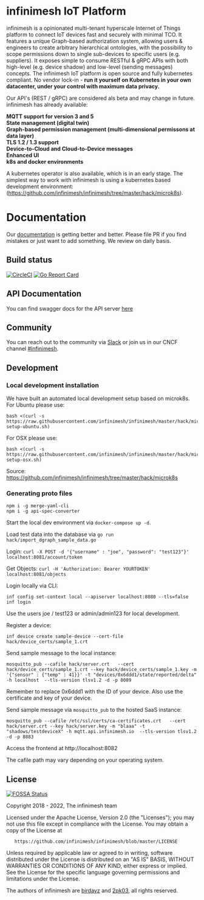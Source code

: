 # infinimesh IoT Platform
infinimesh is a opinionated multi-tenant hyperscale Internet of Things platform to connect IoT devices fast and securely with minimal TCO. It features a unique Graph-based authorization system, allowing users & engineers to create arbitrary hierarchical ontologies, with the possibility to scope permissions down to single sub-devices to specific users (e.g. suppliers). It exposes simple to consume RESTful & gRPC APIs with both high-level (e.g. device shadow) and low-level (sending messages) concepts. The infinimesh IoT platform is open source and fully kubernetes compliant. No vendor lock-in - **run it yourself on Kubernetes in your own datacenter, under your control with maximum data privacy.**

Our API's (REST / gRPC) are considered als beta and may change in future. infinimesh has already available:  
  
**MQTT support for version 3 and 5**   
**State management (digital twin)**  
**Graph-based permission management (multi-dimensional permissons at data layer)**  
**TLS 1.2 / 1.3 support**  
**Device-to-Cloud and Cloud-to-Device messages**  
**Enhanced UI**  
**k8s and docker environments**

A kubernetes operator is also available, which is in an early stage. The simplest way to work with infinimesh is using a kubernetes based development environment: (https://github.com/infinimesh/infinimesh/tree/master/hack/microk8s). 

# Documentation  
Our [documentation](https://infinimesh.github.io/infinimesh/docs/#/) is getting better and better. Please file PR if you find mistakes or just want to add something. We review on daily basis.

## Build status
[![CircleCI](https://img.shields.io/circleci/project/github/infinimesh/infinimesh.svg)](https://circleci.com/gh/infinimesh/infinimesh/tree/master) 
[![Go Report Card](https://goreportcard.com/badge/github.com/infinimesh/infinimesh)](https://goreportcard.com/report/github.com/infinimesh/infinimesh)

## API Documentation
You can find swagger docs for the API server [here](https://infinimesh.github.io/infinimesh/swagger-ui/)

## Community
You can reach out to the community via [Slack](https://launchpass.com/infinimeshcommunity) or join us in our CNCF channel [#infinimesh](https://cloud-native.slack.com/archives/C01EP6QRJTD).

## Development
### Local development installation
We have built an automated local development setup based on microk8s.
For Ubuntu please use:
```
bash <(curl -s https://raw.githubusercontent.com/infinimesh/infinimesh/master/hack/microk8s/infinimesh-setup-ubuntu.sh)
```
For OSX please use:
```
bash <(curl -s https://raw.githubusercontent.com/infinimesh/infinimesh/master/hack/microk8s/infinimesh-setup-osx.sh)
```
Source: https://github.com/infinimesh/infinimesh/tree/master/hack/microk8s

### Generating proto files
```
npm i -g merge-yaml-cli
npm i -g api-spec-converter
```

Start the local dev environment via `docker-compose up -d`.

Load test data into the database via `go run hack/import_dgraph_sample_data.go`

Login: `curl -X POST -d '{"username" : "joe", "password": "test123"}'  localhost:8081/account/token`

Get Objects: `curl -H 'Authorization: Bearer YOURTOKEN' localhost:8081/objects`

Login locally via CLI:
```
inf config set-context local --apiserver localhost:8080 --tls=false
inf login
```
Use the users joe / test123 or admin/admin123 for local development.

Register a device:
```
inf device create sample-device --cert-file hack/device_certs/sample_1.crt
```

Send sample message to the local instance:
```
mosquitto_pub --cafile hack/server.crt   --cert hack/device_certs/sample_1.crt --key hack/device_certs/sample_1.key -m '{"sensor" : {"temp" : 41}}' -t "devices/0x6ddd1/state/reported/delta" -h localhost  --tls-version tlsv1.2 -d -p 8089
```

Remember to replace 0x6ddd1 with the ID of your device. Also use the certificate and key of your device.

Send sample message via `mosquitto_pub` to the hosted SaaS instance:
```
mosquitto_pub --cafile /etc/ssl/certs/ca-certificates.crt   --cert hack/server.crt --key hack/server.key -m "blaaa" -t "shadows/testdeviceX" -h mqtt.api.infinimesh.io  --tls-version tlsv1.2 -d -p 8883
```

Access the frontend at http://localhost:8082

The cafile path may vary depending on your operating system.

## License
[![FOSSA Status](https://app.fossa.io/api/projects/git%2Bgithub.com%2Finfinimesh%2Finfinimesh.svg?type=large)](https://app.fossa.io/projects/git%2Bgithub.com%2Finfinimesh%2Finfinimesh?ref=badge_large)

Copyright 2018 - 2022, The infinimesh team

Licensed under the Apache License, Version 2.0 (the "Licenses"); you may not use 
this file except in compliance with the License. You may obtain a copy of the License at

       https://github.com/infinimesh/infinimesh/blob/master/LICENSE

Unless required by applicable law or agreed to in writing, software
distributed under the License is distributed on an "AS IS" BASIS,
WITHOUT WARRANTIES OR CONDITIONS OF ANY KIND, either express or implied.
See the License for the specific language governing permissions and
limitations under the License.

The authors of infinimesh are [birdayz](https://github.com/birdayz) and [2pk03](https://github.com/2pk03), all rights reserved. 
